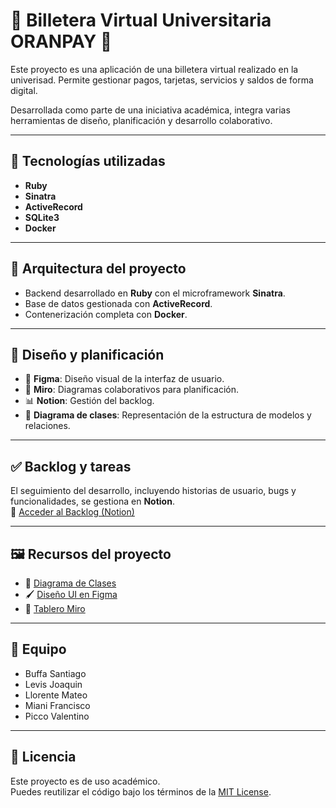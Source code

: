 # 📱 Billetera Virtual Universitaria ORANPAY 🍊

Este proyecto es una aplicación de una billetera virtual realizado en la univerisad. Permite gestionar pagos, tarjetas, servicios y saldos de forma digital.  

Desarrollada como parte de una iniciativa académica, integra varias herramientas de diseño, planificación y desarrollo colaborativo.

---

## 🚀 Tecnologías utilizadas

- **Ruby**  
- **Sinatra**  
- **ActiveRecord**  
- **SQLite3**
- **Docker**  


---

## 📐 Arquitectura del proyecto

- Backend desarrollado en **Ruby** con el microframework **Sinatra**.  
- Base de datos gestionada con **ActiveRecord**.  
- Contenerización completa con **Docker**.  

---

## 🧠 Diseño y planificación

- 🎨 **Figma**: Diseño visual de la interfaz de usuario.  
- 🧩 **Miro**: Diagramas colaborativos para planificación.  
- 📊 **Notion**: Gestión del backlog. 
- 🧱 **Diagrama de clases**: Representación de la estructura de modelos y relaciones.

---

## ✅ Backlog y tareas

El seguimiento del desarrollo, incluyendo historias de usuario, bugs y funcionalidades, se gestiona en **Notion**.  
🔗 [Acceder al Backlog (Notion)](https://www.notion.so/Backlog-OranPay-1ed008fca20a8040a707fa4e7a810ca4?pvs=4)

---

## 🖼️ Recursos del proyecto

- 📄 [Diagrama de Clases](diagramadeclases_oranpay.jpg)
- 🖌️ [Diseño UI en Figma](https://www.figma.com/...)
- 🧠 [Tablero Miro](https://miro.com/...)

---

## 👥 Equipo

- Buffa Santiago 
- Levis Joaquin  
- Llorente Mateo
- Miani Francisco
- Picco Valentino  

---

## 📄 Licencia

Este proyecto es de uso académico.  
Puedes reutilizar el código bajo los términos de la [MIT License](LICENSE).
